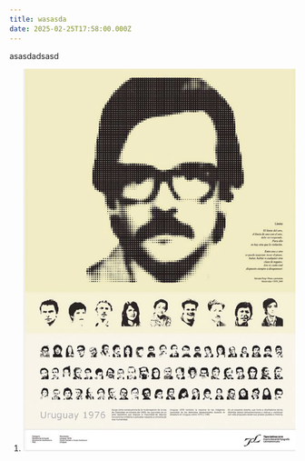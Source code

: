 ```yaml
---
title: wasasda
date: 2025-02-25T17:58:00.000Z
---
```

asasdadsasd



1. ![](/assets/blogimages/1976-1.jpg)
